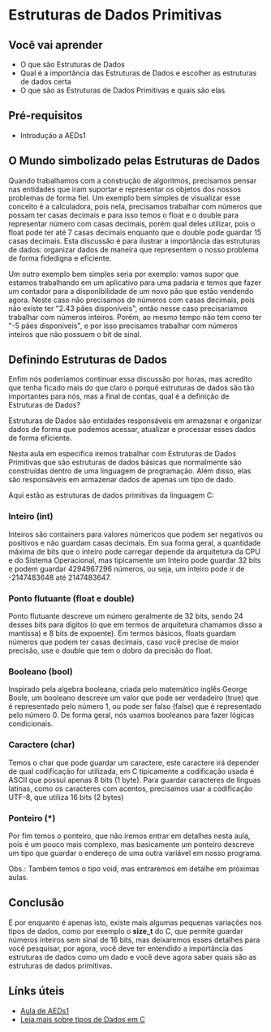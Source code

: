 # Estruturas de Dados Primitivas

## Você vai aprender

- O que são Estruturas de Dados
- Qual é a importância das Estruturas de Dados e escolher as estruturas de dados certa
- O que são as Estruturas de Dados Primitivas e quais são elas

## Pré-requisitos

- Introdução a AEDs1

## O Mundo simbolizado pelas Estruturas de Dados

Quando trabalhamos com a construção de algoritmos, precisamos pensar nas entidades que iram suportar e representar os objetos dos nossos problemas de forma fiel. Um exemplo bem simples de visualizar esse conceito é a calculadora, pois nela, precisamos trabalhar com números que possam ter casas decimais e para isso temos o float e o double para representar número com casas decimais, porém qual deles utilizar, pois o float pode ter até 7 casas decimais enquanto que o double pode guardar 15 casas decimais. Esta discussão é para ilustrar a importância das estruturas de dados: organizar dados de maneira que representem o nosso problema de forma fidedigna e eficiente.

Um outro exemplo bem simples seria por exemplo: vamos supor que estamos trabalhando em um aplicativo para uma padaria e temos que fazer um contador para a disponibilidade de um novo pão que estão vendendo agora. Neste caso não precisamos de números com casas decimais, pois não existe ter "2.43 pães disponíveis", então nesse caso precisariamos trabalhar com números inteiros. Porém, ao mesmo tempo não tem como ter "-5 pães disponíveis", e por isso precisamos trabalhar com números inteiros que não possuem o bit de sinal. 

## Definindo Estruturas de Dados

Enfim nós poderiamos continuar essa discussão por horas, mas acredito que tenha ficado mais do que claro o porquê estruturas de dados são tão importantes para nós, mas a final de contas, qual é a definição de Estruturas de Dados? 

Estruturas de Dados são entidades responsáveis em armazenar e organizar dados de forma que podemos acessar, atualizar e processar esses dados de forma eficiente. 

Nesta aula em específica iremos trabalhar com Estruturas de Dados Primitivas que são estruturas de dados básicas que normalmente são construídas dentro de uma linguagem de programação. Além disso, elas são responsáveis em armazenar dados de apenas um tipo de dado.

Aqui estão as estruturas de dados primitivas da linguagem C:

### Inteiro (int)

Inteiros são containers para valores númericos que podem ser negativos ou positivos e não guardam casas decimais. Em sua forma geral, a quantidade máxima de bits que o inteiro pode carregar depende da arquitetura da CPU e do Sistema Operacional, mas tipicamente um Inteiro pode guardar 32 bits e podem guardar 4294967296 números, ou seja, um inteiro pode ir de -2147483648 até 2147483647.

### Ponto flutuante (float e double)

Ponto flutuante descreve um número geralmente de 32 bits, sendo 24 desses bits para dígitos (o que em termos de arquitetura chamamos disso a mantissa) e 8 bits de expoente). Em termos básicos, floats guardam números que podem ter casas decimais, caso você precise de maior precisão, use o double que tem o dobro da precisão do float.

### Booleano (bool)

Inspirado pela algebra booleana, criada pelo matemático inglês George Boole, um booleano descreve um valor que pode ser verdadeiro (true) que é representado pelo número 1, ou pode ser falso (false) que é representado pelo número 0. De forma geral, nós usamos booleanos para fazer lógicas condicionais.

### Caractere (char)

Temos o char que pode guardar um caractere, este caractere irá depender de qual codificação for utilizada, em C tipicamente a codificação usada é ASCII que possui apenas 8 bits (1 byte). Para guardar caracteres de línguas latinas, como os caracteres com acentos, precisamos usar a codificação UTF-8, que utiliza 16 bits (2 bytes)

### Ponteiro (*)

Por fim temos o ponteiro, que não iremos entrar em detalhes nesta aula, pois é um pouco mais complexo, mas basicamente um ponteiro descreve um tipo que guardar o endereço de uma outra variável em nosso programa.

Obs.: Também temos o tipo void, mas entraremos em detalhe em próximas aulas.

## Conclusão

E por enquanto é apenas isto, existe mais algumas pequenas variações nos tipos de dados, como por exemplo o **size_t** do C, que permite guardar números inteiros sem sinal de 16 bits, mas deixaremos esses detalhes para você pesquisar, por agora, você deve ter entendido a importância das estruturas de dados como um dado e você deve agora saber quais são as estruturas de dados primitivas.

## Línks úteis

- [Aula de AEDs1](http://www3.dsi.uminho.pt/iiee/repos/AEDados.pdf)
- [Leia mais sobre tipos de Dados em C](https://byjus.com/gate/data-types-in-c/)
